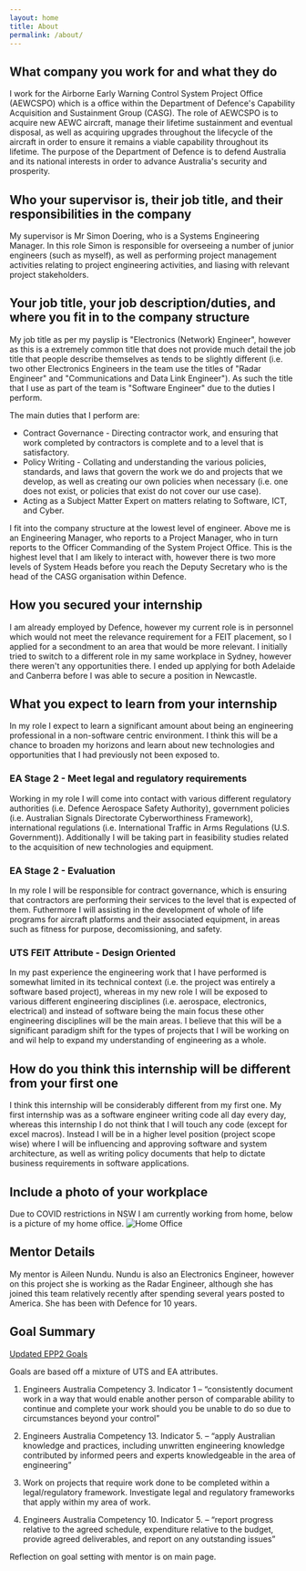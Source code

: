 ```yaml
---
layout: home
title: About
permalink: /about/
---
```



## What company you work for and what they do
I work for the Airborne Early Warning Control System Project Office (AEWCSPO) which is a office within the Department of Defence's Capability Acquisition and Sustainment Group (CASG). The role of AEWCSPO is to acquire new AEWC aircraft, manage their lifetime sustainment and eventual disposal, as well as acquiring upgrades throughout the lifecycle of the aircraft in order to ensure it remains a viable capability throughout its lifetime. The purpose of the Department of Defence is to defend Australia and its national interests in order to advance Australia's security and prosperity.


## Who your supervisor is, their job title, and their responsibilities in the company
My supervisor is Mr Simon Doering, who is a Systems Engineering Manager.
In this role Simon is responsible for overseeing a number of junior engineers (such as myself), as well as performing project management activities relating to project engineering activities, and liasing with relevant project stakeholders.

## Your job title, your job description/duties, and where you fit in to the company structure
My job title as per my payslip is "Electronics (Network) Engineer", however as this is a extremely common title that does not provide much detail the job title that people describe themselves as tends to be slightly different (i.e. two other Electronics Engineers in the team use the titles of "Radar Engineer" and "Communications and Data Link Engineer"). As such the title that I use as part of the team is "Software Engineer" due to the duties I perform.

The main duties that I perform are:
- Contract Governance - Directing contractor work, and ensuring that work completed by contractors is complete and to a level that is satisfactory.
- Policy Writing - Collating and understanding the various policies, standards, and laws that govern the work we do and projects that we develop, as well as creating our own policies when necessary (i.e. one does not exist, or policies that exist do not cover our use case).
- Acting as a Subject Matter Expert on matters relating to Software, ICT, and Cyber.

I fit into the company structure at the lowest level of engineer. Above me is an Engineering Manager, who reports to a Project Manager, who in turn reports to the Officer Commanding of the System Project Office. This is the highest level that I am likely to interact with, however there is two more levels of System Heads before you reach the Deputy Secretary who is the head of the CASG organisation within Defence.

## How you secured your internship
I am already employed by Defence, however my current role is in personnel which would not meet the relevance requirement for a FEIT placement, so I applied for a secondment to an area that would be more relevant. I initially tried to switch to a different role in my same workplace in Sydney, however there weren't any opportunities there. I ended up applying for both Adelaide and Canberra before I was able to secure a position in Newcastle.

## What you expect to learn from your internship
In my role I expect to learn a significant amount about being an engineering professional in a non-software centric environment. I think this will be a chance to broaden my horizons and learn about new technologies and opportunities that I had previously not been exposed to.

### EA Stage 2 - Meet legal and regulatory requirements
Working in my role I will come into contact with various different regulatory authorities (i.e. Defence Aerospace Safety Authority), government policies (i.e. Australian Signals Directorate Cyberworthiness Framework), international regulations (i.e. International Traffic in Arms Regulations (U.S. Government)). Additionally I will be taking part in feasibility studies related to the acquisition of new technologies and equipment.

### EA Stage 2 - Evaluation
In my role I will be responsible for contract governance, which is ensuring that contractors are performing their services to the level that is expected of them. Futhermore I will assisting in the development of whole of life programs for aircraft platforms and their associated equipment, in areas such as fitness for purpose, decomissioning, and safety.

### UTS FEIT Attribute - Design Oriented
In my past experience the engineering work that I have performed is somewhat limited in its technical context (i.e. the project was entirely a software based project), whereas in my new role I will be exposed to various different engineering disciplines (i.e. aerospace, electronics, electrical) and instead of software being the main focus these other engineering disciplines will be the main areas. I believe that this will be a significant paradigm shift for the types of projects that I will be working on and wil help to expand my understanding of engineering as a whole.

## How do you think this internship will be different from your first one
I think this internship will be considerably different from my first one. My first internship was as a software engineer writing code all day every day, whereas this internship I do not think that I will touch any code (except for excel macros). Instead I will be in a higher level position (project scope wise) where I will be influencing and approving software and system architecture, as well as writing policy documents that help to dictate business requirements in software applications.
## Include a photo of your workplace
Due to COVID restrictions in NSW I am currently working from home, below is a picture of my home office.
![Home Office](/img/20210807_142934.jpg)

## Mentor Details
My mentor is Aileen Nundu. Nundu is also an Electronics Engineer, however on this project she is working as the Radar Engineer, although she has joined this team relatively recently after spending several years posted to America. She has been with Defence for 10 years.

## Goal Summary

[Updated EPP2 Goals](/img/WIL2_Goals.pdf)

Goals are based off a mixture of UTS and EA attributes.
1. Engineers Australia
Competency 3. Indicator 1 –
“consistently document
work in a way that would
enable another person of
comparable ability to
continue and complete your
work should you be unable
to do
so due to circumstances
beyond your control”

2. Engineers Australia
Competency 13. Indicator 5.
– “apply Australian
knowledge and practices,
including unwritten
engineering
knowledge contributed by
informed peers and
experts knowledgeable in
the area of engineering” 

3. Work on projects that
require work done to be
completed within a
legal/regulatory framework.
Investigate legal and
regulatory frameworks that
apply within my area of
work.

4. Engineers Australia
Competency 10. Indicator 5.
– “report progress relative
to the agreed schedule,
expenditure relative to
the budget, provide agreed
deliverables, and report on
any outstanding
issues” 

Reflection on goal setting with mentor is on main page.

